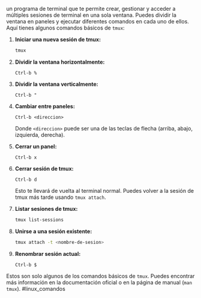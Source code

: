  un programa de terminal que te permite crear, gestionar y acceder a múltiples sesiones de terminal en una sola ventana. Puedes dividir la ventana en paneles y ejecutar diferentes comandos en cada uno de ellos. Aquí tienes algunos comandos básicos de `tmux`:

1. **Iniciar una nueva sesión de tmux:**
   ```bash
   tmux
   ```

2. **Dividir la ventana horizontalmente:**
   ```
   Ctrl-b %
   ```

3. **Dividir la ventana verticalmente:**
   ```
   Ctrl-b "
   ```

4. **Cambiar entre paneles:**
   ```
   Ctrl-b <direccion>
   ```
   Donde `<direccion>` puede ser una de las teclas de flecha (arriba, abajo, izquierda, derecha).

5. **Cerrar un panel:**
   ```
   Ctrl-b x
   ```

6. **Cerrar sesión de tmux:**
   ```
   Ctrl-b d
   ```
   Esto te llevará de vuelta al terminal normal. Puedes volver a la sesión de tmux más tarde usando `tmux attach`.

7. **Listar sesiones de tmux:**
   ```bash
   tmux list-sessions
   ```

8. **Unirse a una sesión existente:**
   ```bash
   tmux attach -t <nombre-de-sesion>
   ```

9. **Renombrar sesión actual:**
   ```
   Ctrl-b $
   ```

Estos son solo algunos de los comandos básicos de `tmux`. Puedes encontrar más información en la documentación oficial o en la página de manual (`man tmux`).
#linux_comandos
